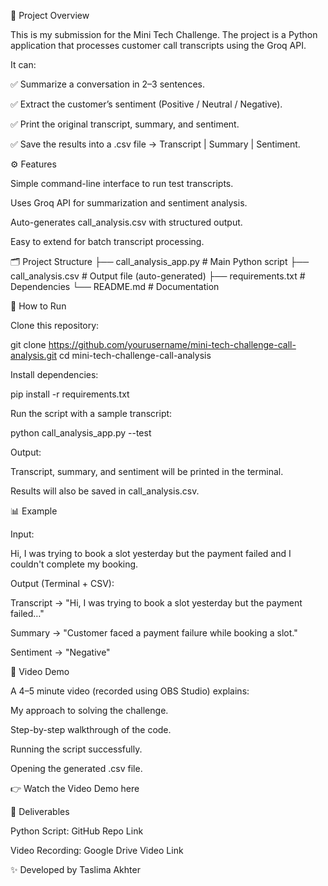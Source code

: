 📌 Project Overview

This is my submission for the Mini Tech Challenge.
The project is a Python application that processes customer call transcripts using the Groq API.

It can:

✅ Summarize a conversation in 2–3 sentences.

✅ Extract the customer’s sentiment (Positive / Neutral / Negative).

✅ Print the original transcript, summary, and sentiment.

✅ Save the results into a .csv file → Transcript | Summary | Sentiment.

⚙️ Features

Simple command-line interface to run test transcripts.

Uses Groq API for summarization and sentiment analysis.

Auto-generates call_analysis.csv with structured output.

Easy to extend for batch transcript processing.

🗂️ Project Structure
├── call_analysis_app.py    # Main Python script
├── call_analysis.csv       # Output file (auto-generated)
├── requirements.txt        # Dependencies
└── README.md               # Documentation

🚀 How to Run

Clone this repository:

git clone https://github.com/yourusername/mini-tech-challenge-call-analysis.git
cd mini-tech-challenge-call-analysis


Install dependencies:

pip install -r requirements.txt


Run the script with a sample transcript:

python call_analysis_app.py --test


Output:

Transcript, summary, and sentiment will be printed in the terminal.

Results will also be saved in call_analysis.csv.

📊 Example

Input:

Hi, I was trying to book a slot yesterday but the payment failed and I couldn't complete my booking.


Output (Terminal + CSV):

Transcript → "Hi, I was trying to book a slot yesterday but the payment failed…"

Summary → "Customer faced a payment failure while booking a slot."

Sentiment → "Negative"

🎥 Video Demo

A 4–5 minute video (recorded using OBS Studio) explains:

My approach to solving the challenge.

Step-by-step walkthrough of the code.

Running the script successfully.

Opening the generated .csv file.

👉 Watch the Video Demo here

📂 Deliverables

Python Script: GitHub Repo Link

Video Recording: Google Drive Video Link

✨ Developed by Taslima Akhter
